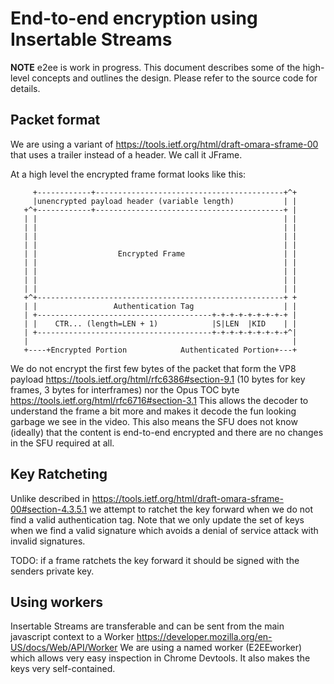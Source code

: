 # End-to-end encryption using Insertable Streams

**NOTE** e2ee is work in progress.
This document describes some of the high-level concepts and outlines the design.
Please refer to the source code for details.

## Packet format
We are using a variant of
  https://tools.ietf.org/html/draft-omara-sframe-00
that uses a trailer instead of a header. We call it JFrame.

At a high level the encrypted frame format looks like this:
```
     +------------+------------------------------------------+^+
     |unencrypted payload header (variable length)           | |
   +^+------------+------------------------------------------+ |
   | |                                                       | |
   | |                                                       | |
   | |                                                       | |
   | |                                                       | |
   | |                  Encrypted Frame                      | |
   | |                                                       | |
   | |                                                       | |
   | |                                                       | |
   | |                                                       | |
   +^+-------------------------------------------------------+ +
   | |                 Authentication Tag                    | |
   | +---------------------------------------+-+-+-+-+-+-+-+-+ |
   | |    CTR... (length=LEN + 1)            |S|LEN  |KID    | |
   | +---------------------------------------+-+-+-+-+-+-+-+-+^|
   |                                                           |
   +----+Encrypted Portion            Authenticated Portion+---+
```

We do not encrypt the first few bytes of the packet that form the VP8 payload
  https://tools.ietf.org/html/rfc6386#section-9.1
(10 bytes for key frames, 3 bytes for interframes) nor the Opus TOC byte
  https://tools.ietf.org/html/rfc6716#section-3.1
This allows the decoder to understand the frame a bit more and makes it decode the fun looking garbage we see in the video.
This also means the SFU does not know (ideally) that the content is end-to-end encrypted and there are no changes in the SFU required at all.

## Key Ratcheting
Unlike described in
  https://tools.ietf.org/html/draft-omara-sframe-00#section-4.3.5.1
we attempt to ratchet the key forward when we do not find a valid
authentication tag. Note that we only update the set of keys when
we find a valid signature which avoids a denial of service attack with invalid signatures.

TODO: if a frame ratchets the key forward it should be signed with the senders private key.

## Using workers

Insertable Streams are transferable and can be sent from the main javascript context to a Worker
  https://developer.mozilla.org/en-US/docs/Web/API/Worker
We are using a named worker (E2EEworker) which allows very easy inspection in Chrome Devtools.
It also makes the keys very self-contained.
